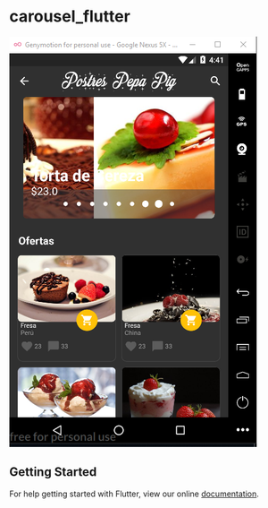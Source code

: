 # carousel_flutter

![Screenshot](flutter.PNG)

## Getting Started

For help getting started with Flutter, view our online
[documentation](https://flutter.io/).
